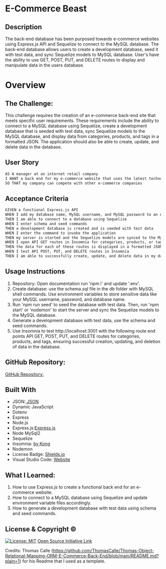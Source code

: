 # E-Commerce Beast
  
## Description
The back-end database has been purposed towards e-commerce websites using Express.js API and Sequelize to connect to the MySQL database. The back-end database allows users to create a development database, seed it with test data, and sync Sequelize models to MySQL database. User's have the ability to use GET, POST, PUT, and DELETE routes to display and manipulate data in the users database.

# Overview

## The Challenge:

This challenge requires the creation of an e-commerce back-end site that meets specific user requirements. These requirements include the ability to connect to a MySQL database using Sequelize, create a development database that is seeded with test data, sync Sequelize models to the MySQL database, and display data from categories, products, and tags in a formatted JSON. The application should also be able to create, update, and delete data in the database.

## User Story

```md
AS A manager at an internet retail company
I WANT a back end for my e-commerce website that uses the latest technologies
SO THAT my company can compete with other e-commerce companies
```

## Acceptance Criteria

```md
GIVEN a functional Express.js API
WHEN I add my database name, MySQL username, and MySQL password to an environment variable file
THEN I am able to connect to a database using Sequelize
WHEN I enter schema and seed commands
THEN a development database is created and is seeded with test data
WHEN I enter the command to invoke the application
THEN my server is started and the Sequelize models are synced to the MySQL database
WHEN I open API GET routes in Insomnia for categories, products, or tags
THEN the data for each of these routes is displayed in a formatted JSON
WHEN I test API POST, PUT, and DELETE routes in Insomnia
THEN I am able to successfully create, update, and delete data in my database
```

## Usage Instructions
1. Repository: Open documentation run 'npm i' and update '.env'.
2. Create database: use the schema.sql file in the db folder with MySQL shell commands. Use environment variables to store sensitive data like your MySQL username, password, and database name.
3. Run 'npm run seed' to seed the database with test data. Then, run 'npm start' or 'nodemon' to start the server and sync the Sequelize models to the MySQL database.
4. Generate a development database with test data, use the schema and seed commands.
5. Use Insomnia to test http://localhost:3001 with the following route end points API GET, POST, PUT, and DELETE routes for categories, products, and tags, ensuring successful creation, updating, and deletion of data in the database.

## GitHub Repository:
[GitHub Repository:](https://github.com/anplace/e-commerce-beast)

## Built With
- JSON:[ JSON](https://www.npmjs.com/package/json)
- Dynamic JavaScript
- Dotenv 
- Express 
- Node.js 
- Express.js:[Express.js](https://expressjs.com/en/starter/installing.html)
- Node MySql2 
- Sequelize 
- Insomnia: [by Kong](https://insomnia.rest/)
- Nodemon 
- License Badge: [Shields.io](https://shields.io/)
- Visual Studio Code: [Website](https://code.visualstudio.com/)

## What I Learned:
1. How to use Express.js to create a functional back end for an e-commerce website.
2. How to connect to a MySQL database using Sequelize and update environment variable files accordingly.
3. How to generate a development database with test data using schema and seed commands.

## License & Copyright ©
  
[![License: MIT](https://img.shields.io/badge/License-MIT-yellow.svg)](https://opensource.org/licenses/MIT) [Open Source Initiative Link](https://opensource.org/licenses/MIT)

Credits: Thomas Calle (https://github.com/ThomasCalle/Thomas-Object-Relational-Mapping-ORM-E-Commerce-Back-End/blob/main/README.md?plain=1) for his Readme that I used as a template.